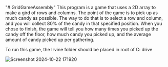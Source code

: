 "# GridGameAssembly" 
This program is a game that uses a 2D array to make a gird of rows and columns. The point of the game is to pick up as much candy as possible. The way to do that is to select a row and column, and you will collect 80% of the candy in that specified position. When you chose to finish, the game will tell you how many times you picked up the candy off the floor, how much candy you picked up, and the average amount of candy picked up per gathering.

To run this game, the Irvine folder should be placed in root of C: drive





![Screenshot 2024-10-22 171920](https://github.com/user-attachments/assets/86fdcc4f-9671-4cb8-b161-47b1c96e0915)
